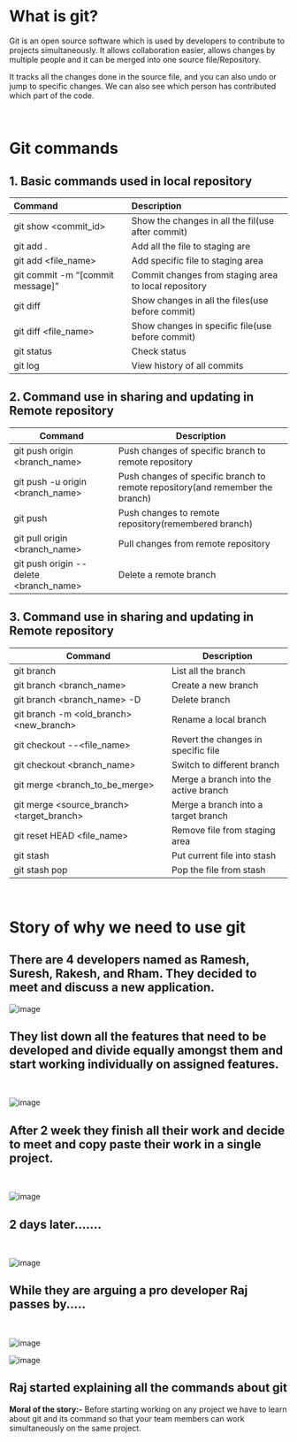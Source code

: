 # **What is git?**
Git is an open source software which is used by developers to contribute to projects simultaneously. It allows collaboration easier, allows changes by multiple people and it can be merged into one source file/Repository.

It tracks all the changes done in the source file, and you can also undo or jump to specific changes. We can also see which person has contributed which part of the code.

<br />

# **Git commands**

 ## 1. Basic commands used in local repository

|**Command**                        |**Description**                                        |
|:----------------------------------|:------------------------------------------------------|
|git show <commit_id>               |Show the changes in all the fil(use after commit)      |
|git add .                          |Add all the file to staging are                        |
|git add <file_name>                |Add specific file to staging area                      |
|git commit -m “[commit message]”   |Commit changes from staging area to local repository   |
|git diff                           |Show changes in all the files(use before commit)       |
|git diff <file_name>               |Show changes in specific file(use before commit)       |
|git status                         |Check status                                           |
|git log                            |View history of all commits                            |


 ## 2. Command use in sharing and updating in Remote repository

| **Command**                            | **Description**                                                               |
|----------------------------------------|-------------------------------------------------------------------------------|
| git push origin <branch_name>          | Push changes of specific branch to remote repository                          |
| git push -u origin <branch_name>       | Push changes of specific branch to remote repository(and remember the branch) |
| git push                               | Push changes to remote repository(remembered branch)                          |
| git pull origin <branch_name>          | Pull changes from remote repository                                           |
| git push origin --delete <branch_name> | Delete a remote branch                                                        |

  
 ## 3. Command use in sharing and updating in Remote repository

| **Command**                               | **Description**                       |
|-------------------------------------------|---------------------------------------|
| git branch                                | List all the branch                   |
| git branch <branch_name>                  | Create a new branch                   |
| git branch <branch_name> -D               | Delete branch                         |
| git branch -m <old_branch> <new_branch>   | Rename a local branch                 |
| git checkout --<file_name>                | Revert the changes in specific file   |
| git checkout <branch_name>                | Switch to different branch            |
| git merge <branch_to_be_merge>            | Merge a branch into the active branch |
| git merge <source_branch> <target_branch> | Merge a branch into a target branch   |
| git reset HEAD <file_name>                | Remove file from staging area         |
| git stash                                 | Put current file into stash           |
| git stash pop                             | Pop the file from stash               |

<br/>

# **Story of why we need to use git**
## There are 4 developers named as Ramesh, Suresh, Rakesh, and Rham. They decided to meet and discuss a new application.

![image](./image/1.jpg)
<br>
## They list down all the features that need to be developed and divide equally amongst them and start working individually on assigned features.
<br>

![image](./image/2.jpg)
<br>

## After 2 week they finish all their work and decide to meet and copy paste their work in a single project.
<br>

![image](./image/3.jpg)
<br>

## 2 days later.......
<br>

![image](./image/4.jpg)
<br>

## While they are arguing a pro developer Raj passes by.....
<br>

![image](./image/4.jpg)
<br>

![image](./image/5.jpg)


## Raj started explaining all the commands about git

**Moral of the story:-** Before starting working on any project we have to learn about git and its command so that your team members can work simultaneously on the same project. 


